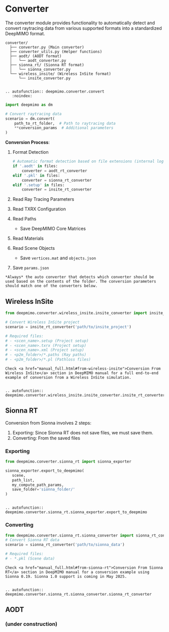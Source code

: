 # Converter

The converter module provides functionality to automatically detect and convert raytracing data from various supported formats into a standardized DeepMIMO format.

```
converter/
  ├── converter.py (Main converter)
  ├── converter_utils.py (Helper functions)
  ├── aodt/ (AODT format)
  │   └── aodt_converter.py
  ├── sionna_rt/ (Sionna RT format)
  │   └── sionna_converter.py
  └── wireless_insite/ (Wireless InSite format)
      └── insite_converter.py
```

```{eval-rst}

.. autofunction:: deepmimo.converter.convert
   :noindex:
```

```python
import deepmimo as dm

# Convert raytracing data
scenario = dm.convert(
    path_to_rt_folder,  # Path to raytracing data
    **conversion_params  # Additional parameters
)
```

**Conversion Process**:

1. Format Detection
   ```python
   # Automatic format detection based on file extensions (internal logic)
   if '.aodt' in files:
       converter = aodt_rt_converter
   elif '.pkl' in files:
       converter = sionna_rt_converter
   elif '.setup' in files:
       converter = insite_rt_converter
   ```

2. Read Ray Tracing Parameters
3. Read TXRX Configuration
4. Read Paths 
   - Save DeepMIMO Core Matrices
5. Read Materials
6. Read Scene Objects
   - Save `vertices.mat` and `objects.json`
7. Save `params.json`

```{tip}
*Always* the auto converter that detects which converter should be used based on the contents of the folder. The conversion parameters should match one of the converters below. 
```


## Wireless InSite
```python
from deepmimo.converter.wireless_insite.insite_converter import insite_rt_converter

# Convert Wireless InSite project
scenario = insite_rt_converter('path/to/insite_project')

# Required files:
# - <scen_name>.setup (Project setup)
# - <scen_name>.txrx (Project setup)
# - <scen_name>.xml (Project setup)
# - <p2m_folder>/*.paths (Ray paths)
# - <p2m_folder>/*.pl (Pathloss files)
```

```{tip}
Check <a href="manual_full.html#from-wireless-insite">Conversion From Wireless InSite</a> section in DeepMIMO manual for a full end-to-end example of conversion from a Wireless InSite simulation.
```

```{eval-rst}

.. autofunction:: deepmimo.converter.wireless_insite.insite_converter.insite_rt_converter

```

## Sionna RT

Conversion from Sionna involves 2 steps: 
1. Exporting: Since Sionna RT does not save files, we must save them.
2. Converting: From the saved files

### Exporting
```python
from deepmimo.converter.sionna_rt import sionna_exporter

sionna_exporter.export_to_deepmimo(
   scene,
   path_list,
   my_compute_path_params,
   save_folder='sionna_folder/'
)
```

```{eval-rst}

.. autofunction:: deepmimo.converter.sionna_rt.sionna_exporter.export_to_deepmimo

```

### Converting

```python
from deepmimo.converter.sionna_rt.sionna_converter import sionna_rt_converter
# Convert Sionna RT data
scenario = sionna_rt_converter('path/to/sionna_data')

# Required files:
# - *.pkl (Scene data)
```

```{tip}
Check <a href="manual_full.html#from-sionna-rt">Conversion From Sionna RT</a> section in DeepMIMO manual for a conversion example using Sionna 0.19. Sionna 1.0 support is coming in May 2025.
```

```{eval-rst}

.. autofunction:: deepmimo.converter.sionna_rt.sionna_converter.sionna_rt_converter

```

## AODT

### (under construction)
